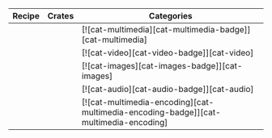 | Recipe | Crates | Categories |
|--------|--------|------------|
|  |  | [![cat-multimedia][cat-multimedia-badge]][cat-multimedia] |
|  |  | [![cat-video][cat-video-badge]][cat-video] |
|  |  | [![cat-images][cat-images-badge]][cat-images] |
|  |  | [![cat-audio][cat-audio-badge]][cat-audio] |
|  |  | [![cat-multimedia-encoding][cat-multimedia-encoding-badge]][cat-multimedia-encoding] |
